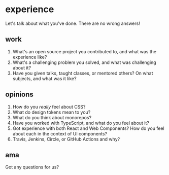 # experience

Let's talk about what you've done. There are no wrong answers!

## work

1. What's an open source project you contributed to, and what was the experience like?
1. What's a challenging problem you solved, and what was challenging about it?
1. Have you given talks, taught classes, or mentored others? On what subjects, and what was it like?

## opinions

1. How do you _really_ feel about CSS?
1. What do design tokens mean to you?
1. What do you think about monorepos?
1. Have you worked with TypeScript, and what do you feel about it?
1. Got experience with both React and Web Components? How do you feel about each in the context of UI components?
1. Travis, Jenkins, Circle, or GitHub Actions and why?

## ama

Got any questions for us?
